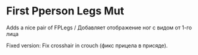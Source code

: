 # First Pperson Legs Mut
Adds a nice pair of FPLegs / Добавляет отображение ног с видом от 1-го лица

Fixed version: Fix crosshair in crouch (фикс прицела в присяде).
